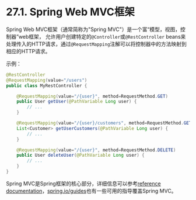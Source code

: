 # 27.1. Spring Web MVC框架

Spring Web MVC框架（通常简称为"Spring MVC"）是一个富“模型，视图，控制器”web框架， 允许用户创建特定的`@Controller`或`@RestController` beans来处理传入的HTTP请求，通过`@RequestMapping`注解可以将控制器中的方法映射到相应的HTTP请求。

示例：

```java
@RestController
@RequestMapping(value="/users")
public class MyRestController {

    @RequestMapping(value="/{user}", method=RequestMethod.GET)
    public User getUser(@PathVariable Long user) {
        // ...
    }

    @RequestMapping(value="/{user}/customers", method=RequestMethod.GET)
    List<Customer> getUserCustomers(@PathVariable Long user) {
        // ...
    }

    @RequestMapping(value="/{user}", method=RequestMethod.DELETE)
    public User deleteUser(@PathVariable Long user) {
        // ...
    }
}
```

Spring MVC是Spring框架的核心部分，详细信息可以参考[reference documentation](http://docs.spring.io/spring/docs/4.3.3.RELEASE/spring-framework-reference/htmlsingle#mvc)，[spring.io/guides](http://spring.io/guides)也有一些可用的指导覆盖Spring MVC。

